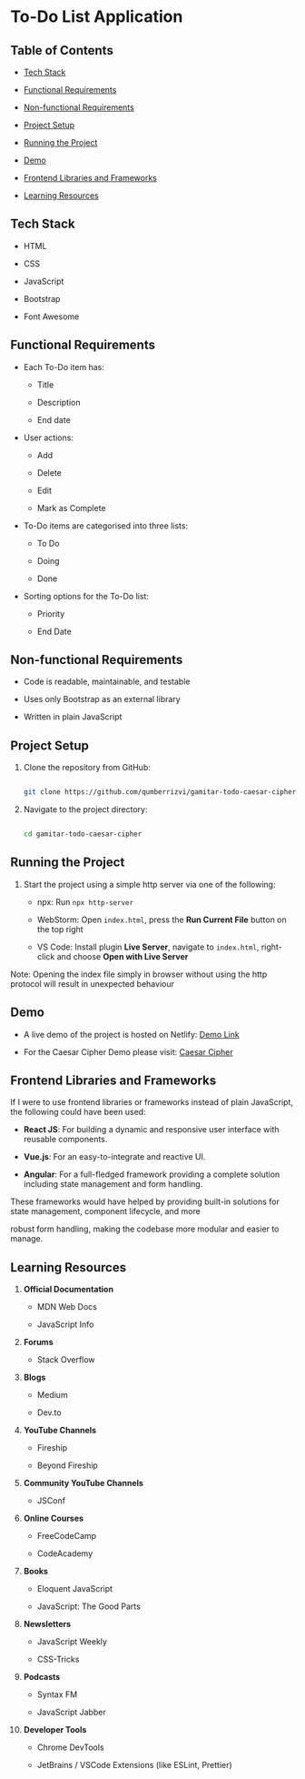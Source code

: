 # To-Do List Application

## Table of Contents

- [Tech Stack](#tech-stack)

- [Functional Requirements](#functional-requirements)

- [Non-functional Requirements](#non-functional-requirements)

- [Project Setup](#project-setup)

- [Running the Project](#running-the-project)

- [Demo](#demo)

- [Frontend Libraries and Frameworks](#frontend-libraries-and-frameworks)

- [Learning Resources](#learning-resources)

## Tech Stack

- HTML

- CSS

- JavaScript

- Bootstrap

- Font Awesome

## Functional Requirements

- Each To-Do item has:

    - Title

    - Description

    - End date

- User actions:

    - Add

    - Delete

    - Edit

    - Mark as Complete

- To-Do items are categorised into three lists:

    - To Do

    - Doing

    - Done

- Sorting options for the To-Do list:

    - Priority

    - End Date

## Non-functional Requirements

- Code is readable, maintainable, and testable

- Uses only Bootstrap as an external library

- Written in plain JavaScript

## Project Setup

1. Clone the repository from GitHub:

   ```sh

   git clone https://github.com/qumberrizvi/gamitar-todo-caesar-cipher.git

   ```

2. Navigate to the project directory:

   ```sh

   cd gamitar-todo-caesar-cipher

   ```

## Running the Project

1. Start the project using a simple http server via one of the following:

    - npx: Run `npx http-server`

    - WebStorm: Open `index.html`, press the **Run Current File** button on the top right

    - VS Code: Install plugin **Live Server**, navigate to `index.html`, right-click and choose **Open with Live Server**

 Note: Opening the index file simply in browser without using the http protocol will result in unexpected behaviour 

## Demo

- A live demo of the project is hosted on Netlify: [Demo Link](https://gamitar-demo.qumberrizvi.com)

- For the Caesar Cipher Demo please visit: [Caesar Cipher](https://gamitar-demo.qumberrizvi.com/ceasar-cipher)

## Frontend Libraries and Frameworks

If I were to use frontend libraries or frameworks instead of plain JavaScript, the following could have been used:

- **React JS**: For building a dynamic and responsive user interface with reusable components.

- **Vue.js**: For an easy-to-integrate and reactive UI.

- **Angular**: For a full-fledged framework providing a complete solution including state management and form handling.

These frameworks would have helped by providing built-in solutions for state management, component lifecycle, and more

robust form handling, making the codebase more modular and easier to manage.

## Learning Resources

1. **Official Documentation**

    - MDN Web Docs

    - JavaScript Info

2. **Forums**

    - Stack Overflow

3. **Blogs**

    - Medium

    - Dev.to

4. **YouTube Channels**

    - Fireship

    - Beyond Fireship

5. **Community YouTube Channels**

    - JSConf

6. **Online Courses**

    - FreeCodeCamp

    - CodeAcademy

7. **Books**

    - Eloquent JavaScript

    - JavaScript: The Good Parts

8. **Newsletters**

    - JavaScript Weekly

    - CSS-Tricks

9. **Podcasts**

    - Syntax FM

    - JavaScript Jabber

10. **Developer Tools**

    - Chrome DevTools

    - JetBrains / VSCode Extensions (like ESLint, Prettier)

